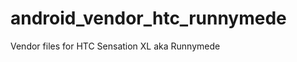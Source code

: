 android_vendor_htc_runnymede
============================

Vendor files for HTC Sensation XL aka Runnymede